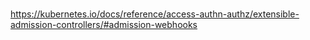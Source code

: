 ###
https://kubernetes.io/docs/reference/access-authn-authz/extensible-admission-controllers/#admission-webhooks 
